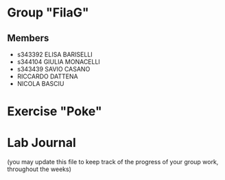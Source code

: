 # Group "FilaG"

## Members
- s343392 ELISA BARISELLI
- s344104 GIULIA MONACELLI
- s343439 SAVIO CASANO
- RICCARDO DATTENA
- NICOLA BASCIU

# Exercise "Poke"

# Lab Journal

(you may update this file to keep track of the progress of your group work, throughout the weeks)

